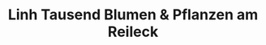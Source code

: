 ---
title: "Linh Tausend Blumen & Pflanzen am Reileck"
url: /halle-saale/linh-tausend-blumen-und-pflanzen-am-reileck/
shop: Blumen
---